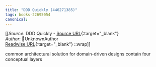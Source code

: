 ```yaml
---
title: "DDD Quickly (446271385)"
tags: books-22695054
canonical: 
---
```


[[_Source_: DDD Quickly - [Source URL](){:target="_blank"}<br>
_Author_: UnknownAuthor<br>
[Readwise URL](https://readwise.io/open/446271385){:target="_blank"}
::wrap]]

common architectural solution for domain-driven designs contain four conceptual layers
